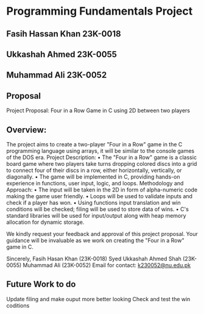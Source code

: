 # Programming Fundamentals Project 
## Fasih Hassan Khan 23K-0018
## Ukkashah Ahmed 23K-0055
## Muhammad Ali 23K-0052

## Proposal
Project Proposal: Four in a Row Game in C using 2D between two players 
## Overview:
The project aims to create a two-player "Four in a Row" game in the C programming language using arrays, it will be similar to the console games of the DOS era.
Project Description:
•	The "Four in a Row" game is a classic board game where two players take turns dropping colored discs into a grid to connect four of their discs in a row, either horizontally, vertically, or diagonally.
•	The game will be implemented in C, providing hands-on experience in functions, user input, logic, and loops.
Methodology and Approach:
•	The input will be taken in the 2D in form of alpha-numeric code making the game user friendly.
•	Loops will be used to validate inputs and check if a player has won.
•	Using functions input translation and win conditions will be checked; filing will be used to store data of wins.
•	C's standard libraries will be used for input/output along with heap memory allocation for dynamic storage.

We kindly request your feedback and approval of this project proposal. Your guidance will be invaluable as we work on creating the "Four in a Row" game in C.

Sincerely,
Fasih Hasan Khan (23K-0018)
Syed Ukkashah Ahmed Shah (23K-0055)
Muhammad Ali (23K-0052)
Email for contact:
k230052@nu.edu.pk

## Future Work to do
Update filing and make ouput more better looking
Check and test the win coditions
